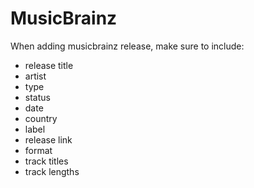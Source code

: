 MusicBrainz
===========

When adding musicbrainz release, make sure to include:

- release title
- artist
- type
- status
- date
- country
- label
- release link
- format
- track titles
- track lengths
